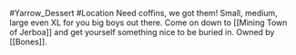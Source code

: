 #Yarrow_Dessert #Location 
Need coffins, we got them! Small, medium, large even XL for you big boys out there. Come on down to [[Mining Town of Jerboa]] and get yourself something nice to be buried in. Owned by [[Bones]].